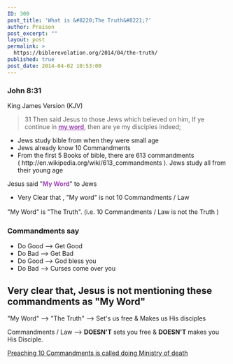 ```yaml
---
ID: 300
post_title: 'What is &#8220;The Truth&#8221;?'
author: Praison
post_excerpt: ""
layout: post
permalink: >
  https://biblerevelation.org/2014/04/the-truth/
published: true
post_date: 2014-04-02 10:53:00
---
```

<div>
<h3>John 8:31</h3>
King James Version (KJV)

</div>
<div>
<blockquote>31 Then said Jesus to those Jews which believed on him, If ye continue in <span style="text-decoration: underline; color: #9f47b7;"><strong>my word</strong></span>, then are ye my disciples indeed;</blockquote>
<ul>
	<li>Jews study bible from when they were small age</li>
	<li>Jews already know 10 Commandments</li>
	<li>From the first 5 Books of bible, there are 613 commandments ( http://en.wikipedia.org/wiki/613_commandments ). Jews study all from their young age</li>
</ul>
Jesus said "<span style="color: #9f47b7;"><strong>My Word</strong></span>" to Jews
<ul>
	<li>Very Clear that , "My word" is not 10 Commandments / Law</li>
</ul>
<span style="line-height: 1.5;">"My Word" is "The Truth". (i.e. 10 Commandments / Law is not the Truth )</span>
<h3>Commandments say</h3>
<ul>
	<li>Do Good --&gt; Get Good</li>
	<li>Do Bad --&gt; Get Bad</li>
	<li>Do Good --&gt; God bless you</li>
	<li>Do Bad --&gt; Curses come over you</li>
</ul>
<h2>Very clear that, Jesus is not mentioning these commandments as "My Word"</h2>
"My Word" --&gt; "The Truth" --&gt; Set's us free &amp; Makes us His disciples

Commandments / Law --&gt; <strong>DOESN'T</strong> sets you free &amp; <strong>DOESN'T</strong> makes you His Disciple.

<a title="10 commandments is the ministry of death (Bible)" href="http://biblerevelation.org/2014/03/19/10-commandments-ministry-death-bible/">Preaching 10 Commandments is called doing Ministry of death</a>

</div>